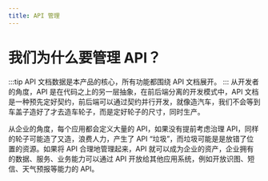 ```yaml
---
title: API 管理
---
```

# 我们为什么要管理 API？
:::tip
API 文档数据是本产品的核心，所有功能都围绕 API 文档展开。
:::
从开发者的角度，API 是在代码之上的另一层抽象，在前后端分离的开发模式中，API 文档是一种预先定好契约，前后端可以通过契约并行开发，就像造汽车，我们不会等到车盖子造好了才去造车轮子，而是定好轮子的尺寸，同时生产。

从企业的角度，每个应用都会定义大量的 API，如果没有提前考虑治理 API，同样的轮子可能造了又造，浪费人力，产生了 API “垃圾”，而垃圾可能是是放错了位置的资源。如果将 API 合理地管理起来，API 就可以成为企业的资产，企业拥有的数据、服务、业务能力可以通过 API 开放给其他应用系统，例如开放识图、短信、天气预报等能力的 API。